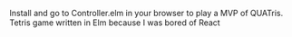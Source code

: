 Install and go to Controller.elm in your browser to play a MVP of QUATris. Tetris game written in Elm because I was bored of React
